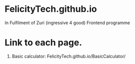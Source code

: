 # FelicityTech.github.io
In Fulfilment of Zuri (ingressive 4 good) Frontend programme 
# Link to each page. 
1. Basic calculator: FelicityTech.github.io/BasicCalculator/
